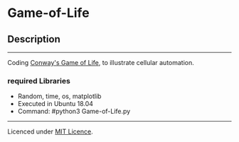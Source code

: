 # Game-of-Life  
## Description
------
Coding [Conway's Game of Life](https://en.wikipedia.org/wiki/Conway%27s_Game_of_Life), to illustrate cellular automation.

### required Libraries
* Random, time, os, matplotlib
* Executed in Ubuntu 18.04
* Command: #python3 Game-of-Life.py 
------
Licenced under [MIT Licence](LICENSE).
